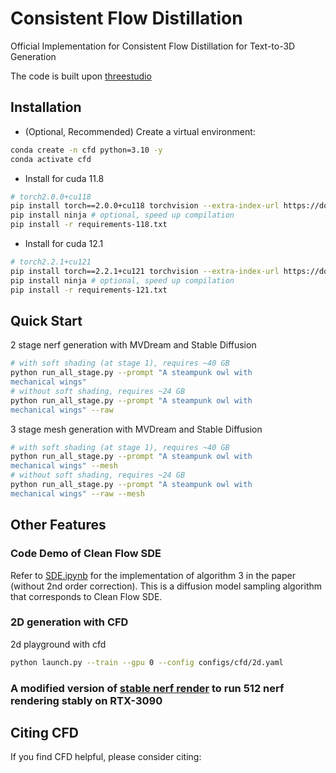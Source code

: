 # Consistent Flow Distillation
Official Implementation for Consistent Flow Distillation for Text-to-3D Generation

The code is built upon [threestudio](https://github.com/threestudio-project/threestudio)

## Installation
- (Optional, Recommended) Create a virtual environment:
```sh
conda create -n cfd python=3.10 -y
conda activate cfd
```

- Install for cuda 11.8
```sh
# torch2.0.0+cu118
pip install torch==2.0.0+cu118 torchvision --extra-index-url https://download.pytorch.org/whl/cu118
pip install ninja # optional, speed up compilation
pip install -r requirements-118.txt
```

- Install for cuda 12.1
```sh
# torch2.2.1+cu121
pip install torch==2.2.1+cu121 torchvision --extra-index-url https://download.pytorch.org/whl/cu121
pip install ninja # optional, speed up compilation
pip install -r requirements-121.txt
```

## Quick Start
2 stage nerf generation with MVDream and Stable Diffusion
```sh
# with soft shading (at stage 1), requires ~40 GB 
python run_all_stage.py --prompt "A steampunk owl with
mechanical wings"
# without soft shading, requires ~24 GB  
python run_all_stage.py --prompt "A steampunk owl with
mechanical wings" --raw
```

3 stage mesh generation with MVDream and Stable Diffusion
```sh
# with soft shading (at stage 1), requires ~40 GB 
python run_all_stage.py --prompt "A steampunk owl with
mechanical wings" --mesh
# without soft shading, requires ~24 GB  
python run_all_stage.py --prompt "A steampunk owl with
mechanical wings" --raw --mesh
```

## Other Features
### Code Demo of Clean Flow SDE
Refer to [SDE.ipynb](./SDE.ipynb) for the implementation of algorithm 3 in the paper (without 2nd order correction). This is a diffusion model sampling algorithm that corresponds to Clean Flow SDE.

### 2D generation with CFD
2d playground with cfd
```sh
python launch.py --train --gpu 0 --config configs/cfd/2d.yaml
```

### A modified version of [stable nerf render](https://github.com/DSaurus/threestudio-stable-nerf-renderer) to run 512 nerf rendering stably on RTX-3090

## Citing CFD
If you find CFD helpful, please consider citing: